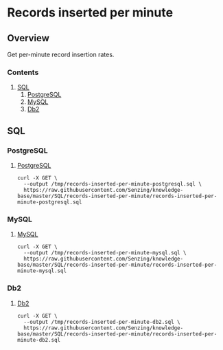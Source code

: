 # Records inserted per minute

## Overview

Get per-minute record insertion rates.

### Contents

1. [SQL](#sql)
    1. [PostgreSQL](#postgresql)
    1. [MySQL](#mysql)
    1. [Db2](#db2)

## SQL

### PostgreSQL

1. [PostgreSQL](records-inserted-per-minute-postgresql.sql)

    ```console
    curl -X GET \
      --output /tmp/records-inserted-per-minute-postgresql.sql \
      https://raw.githubusercontent.com/Senzing/knowledge-base/master/SQL/records-inserted-per-minute/records-inserted-per-minute-postgresql.sql
    ```

### MySQL

1. [MySQL](records-inserted-per-minute-mysql.sql)

    ```console
    curl -X GET \
      --output /tmp/records-inserted-per-minute-mysql.sql \
      https://raw.githubusercontent.com/Senzing/knowledge-base/master/SQL/records-inserted-per-minute/records-inserted-per-minute-mysql.sql
    ```

### Db2

1. [Db2](records-inserted-per-minute-db2.sql)

    ```console
    curl -X GET \
      --output /tmp/records-inserted-per-minute-db2.sql \
      https://raw.githubusercontent.com/Senzing/knowledge-base/master/SQL/records-inserted-per-minute/records-inserted-per-minute-db2.sql
    ```
